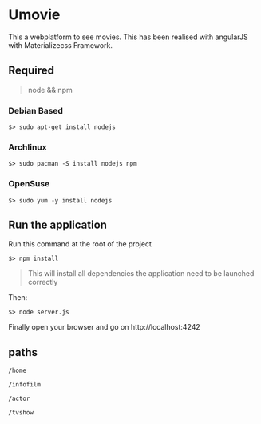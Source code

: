 # Umovie

This a webplatform to see movies. This has been realised with angularJS with Materializecss Framework.





## Required

> node && npm



### Debian Based

```
$> sudo apt-get install nodejs
```

### Archlinux

```
$> sudo pacman -S install nodejs npm
```

### OpenSuse

```
$> sudo yum -y install nodejs
```



## Run the application

Run this command at the root of the project

```
$> npm install
```

> This will install all dependencies the application need to be launched correctly



Then:

```
$> node server.js
```

Finally open your browser and go on http://localhost:4242


## paths

```
/home
```

```
/infofilm
```

```
/actor
```

```
/tvshow
```